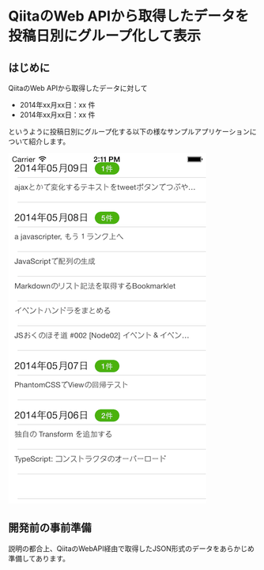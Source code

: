 # QiitaのWeb APIから取得したデータを投稿日別にグループ化して表示

## はじめに

QiitaのWeb APIから取得したデータに対して

- 2014年xx月xx日：xx 件
- 2014年xx月xx日：xx 件

というように投稿日別にグループ化する以下の様なサンプルアプリケーションについて紹介します。

![](../../../image/introduceJSLibrary-underscore-applicationImage.png)

## 開発前の事前準備

説明の都合上、QiitaのWebAPI経由で取得したJSON形式のデータをあらかじめ準備してあります。

